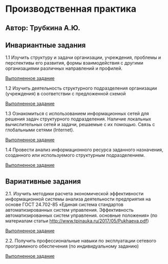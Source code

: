 # Производственная практика

## Автор: Трубкина А.Ю.

## Инвариантные задания

1.1 Изучить структуру и задачи организации, учреждения, проблемы и перспективы его развития, формы взаимодействия с другими организациями различных направлений и профилей.

   [Выполненное задание](https://github.com/AlexTrubkina/pract-2021-7sem/blob/main/%D0%98%D0%A1%D0%A0/%D0%98%D0%A1%D0%A01_1.md)

1.2 Изучить деятельность структурного подразделения организации (учреждения) в соответствии с предложенной схемой

   [Выполненное задание](https://github.com/AlexTrubkina/pract-2021-7sem/blob/main/%D0%98%D0%A1%D0%A0/%D0%98%D0%A1%D0%A01_2.md)

1.3 Ознакомиться с использованием информационных сетей для решения задач структурного подразделения. Наличие локальных вычислительных сетей и задачи, решаемые с их помощью. Связь с глобальными сетями (Internet).

   [Выполненное задание](https://github.com/AlexTrubkina/pract-2021-7sem/blob/main/%D0%98%D0%A1%D0%A0/%D0%98%D0%A1%D0%A01_3.md)   
    

1.4 Провести анализ информационного ресурса заданного назначения, созданного или используемого структурным подразделением.

   [Выполненное задание](https://github.com/AlexTrubkina/pract-2021-7sem/blob/main/%D0%98%D0%A1%D0%A0/%D0%98%D0%A1%D0%A01_4.md)
    

## Вариативные задания

2.1. Изучить методики расчета экономической эффективности информационной системы анализа деятельности предприятия на основе ГОСТ 24.702-85 «Единая система стандартов автоматизированных систем управления. Эффективность автоматизированных систем управления. основные положения» 
(по материалам статьи http://www.tpinauka.ru/2017/05/Pukhaeva.pdf)

   [Выполненное задание](https://github.com/AlexTrubkina/pract-2021-7sem/blob/main/%D0%92%D0%A1%D0%A0/%D0%92%D0%A1%D0%A02_1.md)

2.2. Получить профессиональные навыки по эксплуатации сетевого программного обеспечения (по индивидуальному заданию)
     
   [Выполненное задание](https://github.com/AlexTrubkina/pract-2021-7sem/blob/main/%D0%92%D0%A1%D0%A0/%D0%92%D0%A1%D0%A02_2.md)
